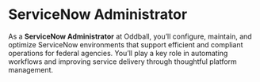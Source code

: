 # ServiceNow Administrator

As a **ServiceNow Administrator** at Oddball, you’ll configure, maintain, and optimize ServiceNow environments that support efficient and compliant operations for federal agencies. You’ll play a key role in automating workflows and improving service delivery through thoughtful platform management.